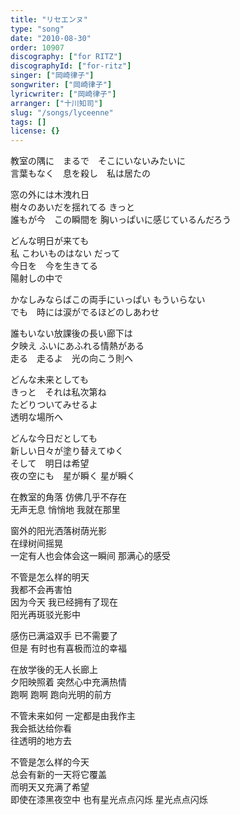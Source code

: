 ```yaml
---
title: "リセエンヌ"
type: "song"
date: "2010-08-30"
order: 10907
discography: ["for RITZ"]
discographyId: ["for-ritz"]
singer: ["岡崎律子"]
songwriter: ["岡崎律子"]
lyricwriter: ["岡崎律子"]
arranger: ["十川知司"]
slug: "/songs/lyceenne"
tags: []
license: {}
---
```


教室の隅に　まるで　そこにいないみたいに  
言葉もなく　息を殺し　私は居たの   
  
窓の外には木洩れ日  
樹々のあいだを揺れてる きっと　  
誰もが今　この瞬間を 胸いっぱいに感じているんだろう   
  
どんな明日が来ても　  
私 こわいものはない だって　  
今日を　今を生きてる  
陽射しの中で   
  
かなしみならばこの両手にいっぱい もういらない  
でも　時には涙がでるほどのしあわせ   
  
誰もいない放課後の長い廊下は　  
夕映え ふいにあふれる情熱がある  
走る　走るよ　光の向こう則へ   
  
どんな未来としても　  
きっと　それは私次第ね  
たどりついてみせるよ  
透明な場所へ   
  
どんな今日だとしても　  
新しい日々が塗り替えてゆく  
そして　明日は希望  
夜の空にも　星が瞬く 星が瞬く  
  
  <!-- 翻译 -->

在教室的角落 仿佛几乎不存在  
无声无息 悄悄地 我就在那里   
  
窗外的阳光洒落树荫光影  
在绿树间摇晃  
一定有人也会体会这一瞬间 那满心的感受   
  
不管是怎么样的明天  
我都不会再害怕  
因为今天 我已经拥有了现在  
阳光再斑驳光影中   
  
感伤已满溢双手 已不需要了  
但是 有时也有喜极而泣的幸福   
  
在放学後的无人长廊上  
夕阳映照着 突然心中充满热情  
跑啊 跑啊 跑向光明的前方   
  
不管未来如何 一定都是由我作主  
我会抵达给你看  
往透明的地方去   
  
不管是怎么样的今天  
总会有新的一天将它覆盖  
而明天又充满了希望  
即使在漆黑夜空中 也有星光点点闪烁 星光点点闪烁
